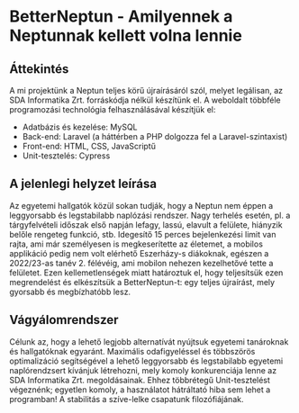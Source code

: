 # BetterNeptun - Amilyennek a Neptunnak kellett volna lennie

## Áttekintés

A mi projektünk a Neptun teljes körű újraírásáról szól, melyet legálisan, az SDA Informatika Zrt. forráskódja nélkül készítünk el.
A weboldalt többféle programozási technológia felhasználásával készítjük el:

- Adatbázis és kezelése: MySQL
- Back-end: Laravel (a háttérben a PHP dolgozza fel a Laravel-szintaxist)
- Front-end: HTML, CSS, JavaScriptű
- Unit-tesztelés: Cypress 

## A jelenlegi helyzet leírása

Az egyetemi hallgatók közül sokan tudják, hogy a Neptun nem éppen a leggyorsabb és legstabilabb naplózási rendszer.
Nagy terhelés esetén, pl. a tárgyfelvételi időszak első napján lefagy, lassú, elavult a felülete, hiányzik belőle rengeteg funkció, stb.
Idegesítő 15 perces bejelenkezési limit van rajta, ami már személyesen is megkeserítette az életemet, a mobilos applikáció pedig nem
volt elérhető Eszerházy-s diákoknak, egészen a 2022/23-as tanév 2. félévéig, ami mobilon nehezen kezelhetővé tette a felületet.
Ezen kellemetlenségek miatt határoztuk el, hogy teljesítsük ezen megrendelést és elkészítsük a BetterNeptun-t: egy teljes újraírást,
mely gyorsabb és megbízhatóbb lesz.

## Vágyálomrendszer

Célunk az, hogy a lehető legjobb alternatívát nyújtsuk egyetemi tanároknak és hallgatóknak egyaránt. Maximális odafigyeléssel és többszörös
optimalizáció segítségével a lehető leggyorsabb és legstabilabb egyetemi naplórendzsert kívánjuk létrehozni, mely komoly konkurenciája lenne
az SDA Informatika Zrt. megoldásainak. Ehhez többrétegű Unit-tesztelést végeznénk; egyetlen komoly, a használatot hátráltató hiba sem lehet
a programban! A stabilitás a szíve-lelke csapatunk filozófiájának.
